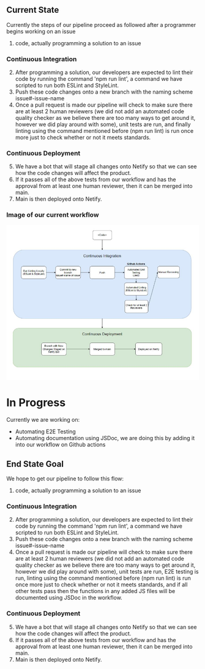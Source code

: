 ## Current State
Currently the steps of our pipeline proceed as followed after a programmer begins working on an issue
1. code, actually programming a solution to an issue
 
### Continuous Integration
2. After programming a solution, our developers are expected to lint their code by running the command 'npm run lint', a command we have scripted to run both ESLint and StyleLint.
3. Push these code changes onto a new branch with the naming scheme issue#-issue-name
4. Once a pull request is made our pipeline will check to make sure there are at least 2 human reviewers (we did not add an automated code quality checker as we believe there are too many ways to get around it, however we did play around with some), unit tests are run, and finally linting using the command mentioned before (npm run lint) is run once more just to check whether or not it meets standards.
 
### Continuous Deployment
5. We have a bot that will stage all changes onto Netify so that we can see how the code changes will affect the product.
6. If it passes all of the above tests from our workflow and has the approval from at least one human reviewer, then it can be merged into main.
7. Main is then deployed onto Netify.

### Image of our current workflow
 
![Team H2O Pipeline Diagram](admin/PipelineDiagram.JPG)
 
# In Progress
Currently we are working on:
- Automating E2E Testing
- Automating documentation using JSDoc, we are doing this by adding it into our workflow on Github actions
 
## End State Goal
We hope to get our pipeline to follow this flow:
 
1. code, actually programming a solution to an issue
 
### Continuous Integration
2. After programming a solution, our developers are expected to lint their code by running the command 'npm run lint', a command we have scripted to run both ESLint and StyleLint.
3. Push these code changes onto a new branch with the naming scheme issue#-issue-name
4. Once a pull request is made our pipeline will check to make sure there are at least 2 human reviewers (we did not add an automated code quality checker as we believe there are too many ways to get around it, however we did play around with some), unit tests are run, E2E testing is run, linting using the command mentioned before (npm run lint) is run once more just to check whether or not it meets standards, and if all other tests pass then the functions in any added JS files will be documented using JSDoc in the workflow.
 
### Continuous Deployment
5. We have a bot that will stage all changes onto Netify so that we can see how the code changes will affect the product.
6. If it passes all of the above tests from our workflow and has the approval from at least one human reviewer, then it can be merged into main.
7. Main is then deployed onto Netify.
